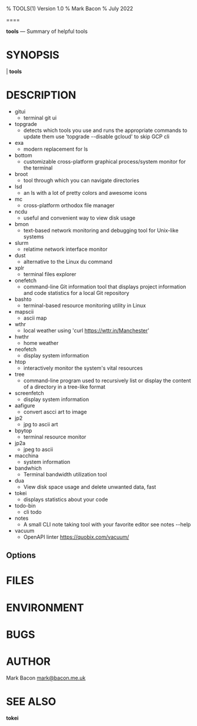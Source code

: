% TOOLS(1) Version 1.0 
% Mark Bacon
% July 2022

====

**tools** — Summary of helpful tools

SYNOPSIS
========

| **tools**

DESCRIPTION
===========

- gitui
  - terminal git ui
- topgrade  
  - detects which tools you use and runs the appropriate commands to update them use  'topgrade --disable gcloud' to skip GCP cli
- exa
  - modern replacement for ls
- bottom
  - customizable cross-platform graphical process/system monitor for the terminal
- broot
  - tool through which you can navigate directories
- lsd
  - an ls with a lot of pretty colors and awesome icons
- mc
  - cross-platform orthodox file manager
- ncdu
  - useful and convenient way to view disk usage
- bmon
  - text-based network monitoring and debugging tool for Unix-like systems
- slurm
  - relatime network interface monitor
- dust
  - alternative to the Linux du command
- xplr
  - terminal files explorer
- onefetch
  - command-line Git information tool that displays project information and code statistics for a local Git repository
- bashto
  - terminal-based resource monitoring utility in Linux
- mapscii
  - ascii map
- wthr
  - local weather using 'curl <https://wttr.in/Manchester>'
- hwthr
  - home weather
- neofetch
  - display system information
- htop
  - interactively monitor the system's vital resources
- tree
  - command-line program used to recursively list or display the content of a directory in a tree-like format
- screenfetch
  - display system information
- aafigure
  - convert ascci art to image
- jp2
  - jpg to ascii art
- bpytop
  - terminal resource monitor
- jp2a  
  - jpeg to ascii
- macchina  
  - system information
- bandwhich
  - Terminal bandwidth utilization tool
- dua
  - View disk space usage and delete unwanted data, fast
- tokei
  - displays statistics about your code
- todo-bin
  - cli todo
- notes
  - A small CLI note taking tool with your favorite editor see notes --help
- vacuum
  - OpenAPI linter <https://quobix.com/vacuum/>

Options
-------

FILES
=====

ENVIRONMENT
===========

BUGS
====

AUTHOR
======

Mark Bacon <mark@bacon.me.uk>

SEE ALSO
========

**tokei**
